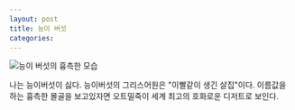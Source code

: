 ```yaml
---
layout: post
title: 능이 버섯
categories:
---
```


![능이 버섯의 흉측한 모습](.\_posts\Sarcodon_imbricatus0.jpg)

나는 능이버섯이 싫다. 능이버섯의 그리스어원은 "이빨같이 생긴 살집"이다. 이름값을 하는 흉측한 몰골을 보고있자면 오트밀죽이 세계 최고의 호화로운 디저트로 보인다.

